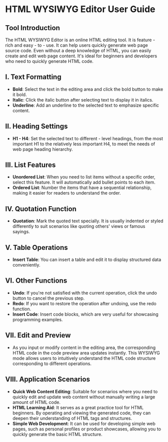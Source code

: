 # HTML WYSIWYG Editor User Guide

## Tool Introduction
The HTML WYSIWYG Editor is an online HTML editing tool. It is feature - rich and easy - to - use. It can help users quickly generate web page source code. Even without a deep knowledge of HTML, you can easily create and edit web page content. It's ideal for beginners and developers who need to quickly generate HTML code.

## I. Text Formatting
- **Bold**: Select the text in the editing area and click the bold button to make it bold.
- **Italic**: Click the italic button after selecting text to display it in italics.
- **Underline**: Add an underline to the selected text to emphasize specific content.

## II. Heading Settings
- **H1 - H4**: Set the selected text to different - level headings, from the most important H1 to the relatively less important H4, to meet the needs of web page heading hierarchy.

## III. List Features
- **Unordered List**: When you need to list items without a specific order, select this feature. It will automatically add bullet points to each item.
- **Ordered List**: Number the items that have a sequential relationship, making it easier for readers to understand the order.

## IV. Quotation Function
- **Quotation**: Mark the quoted text specially. It is usually indented or styled differently to suit scenarios like quoting others' views or famous sayings.

## V. Table Operations
- **Insert Table**: You can insert a table and edit it to display structured data conveniently.

## VI. Other Functions
- **Undo**: If you're not satisfied with the current operation, click the undo button to cancel the previous step.
- **Redo**: If you want to restore the operation after undoing, use the redo function.
- **Insert Code**: Insert code blocks, which are very useful for showcasing programming examples.

## VII. Edit and Preview
- As you input or modify content in the editing area, the corresponding HTML code in the code preview area updates instantly. This WYSIWYG mode allows users to intuitively understand the HTML code structure corresponding to different operations.

## VIII. Application Scenarios
- **Quick Web Content Editing**: Suitable for scenarios where you need to quickly edit and update web content without manually writing a large amount of HTML code.
- **HTML Learning Aid**: It serves as a great practice tool for HTML beginners. By operating and viewing the generated code, they can deepen their understanding of HTML tags and structures.
- **Simple Web Development**: It can be used for developing simple web pages, such as personal profiles or product showcases, allowing you to quickly generate the basic HTML structure.
